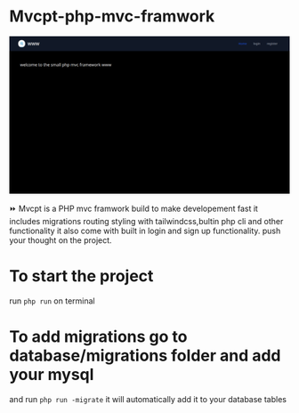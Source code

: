 # Mvcpt-php-mvc-framwork

![alt mvcpt](https://github.com/birukindrias/Mvcpt-php-mvc-framwork/blob/main/storage/Screenshot_20221022_094859.png)


:fast_forward: Mvcpt is a PHP mvc framwork build to make developement fast it includes migrations routing styling with tailwindcss,bultin php cli and other functionality it also come with built in login and sign up functionality. push your thought on the project.

# To start the project
run <code>php run</code> on terminal

# To add migrations go to database/migrations folder and add your mysql
and run <code>php run -migrate</code>
it will automatically add it to your database tables
